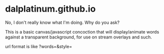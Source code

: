 # dalplatinum.github.io
No, I don't really know what I'm doing.  Why do you ask?

This is a basic canvas/javascript concoction that will display/animate words against a transparent background, for use on stream overlays and such.

url format is like ?words=<whatever you want it to say>&style=<style>
Style options are:
  		'vanilla',
		'arc',
		'bubbles',
		'solitaire',
		'stickmove',
		'bounce'
		'firework'
		'splats'
Or just leave the style bit off and get a random one.
I'll add more styles as I a) think of them, and b) learn how to make them work.
	
Three underscores will be replaced with a newline.  Because I couldn't think of any other way to do that.

If you are looking to use this in OBS, you can add it direct from here as a browser source - https://dalplatinum.github.io/?words=hello%20there
	
If you want to tie it to something like a chat trigger (I use '!p <words>') or a points redemption, you are going to need some automation software that will allow you to change properties on an OBS source.  I use LioranBoard receiver for this, and it is set up like:
	
	Add Button
	
	edit commands
	
	1. Action: String: Wildcard Pull
		variable: wordz
		wildcard number: 0
		turn to real: false
	
	2. Action: Source Change Settings
		sourcename: <name of your browser source>
		sourcesettings: {"url":"http://dalplatinum.github.io/?words=/$wordz$/"}
	
	Edit Twitch Triggers
		tick case-sensitive
		Message: !p *
	
So now if someone type '!p get in the sea' into my twitch channel, lioranboard will pick it up and change the URL of the browser source to http://dalplatinum.github.io/?words=get___in___the___sea.  In doing this, the page will reload and the animation will start.

There are other automation tools but I haven't used them, so can't comment.  As long as whatever you use can change the browser source URL property, you should be good to go.
	
You can also set up a browser source to only say a specific thing in a specific style, and just hide it and when you show it, the animation will kick off.

If it still doesn't work, find me and I'll help you out.  If I can.
